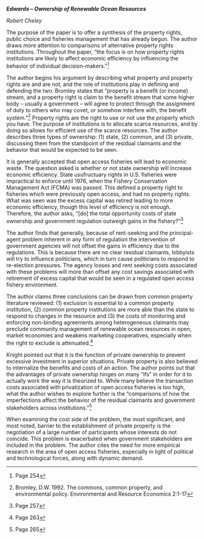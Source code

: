 ***Edwards – Ownership of Renewable Ocean Resources***

*Robert Cheley*

The purpose of the paper is to offer a synthesis of the property rights,
public choice and fisheries management that has already begun. The
author draws more attention to comparisons of alternative property
rights institutions. Throughout the paper, “the focus is on how property
rights institutions are likely to affect economic efficiency by
influencing the behavior of individual decision-makers.”[^1]

The author begins his argument by describing what property and property
rights are and are not, and the role of institutions play in defining
and defending the two. Bromley states that “property is a benefit (or
income) stream, and a property right is claim to the benefit stream that
some higher body – usually a government – will agree to protect through
the assignment of duty to others who may covet, or somehow interfere
with, the benefit system.”[^2] Property rights are the right to use or
not use the property which you have. The purpose of institutions is to
allocate scarce resources, and by doing so allows for efficient use of
the scarce resources. The author describes three types of ownership: (1)
state, (2) common, and (3) private, discussing them from the standpoint
of the residual claimants and the behavior that would be expected to be
seen.

It is generally accepted that open access fisheries will lead to
economic waste. The question asked is whether or not state ownership
will increase economic efficiency. State usufructuary rights in U.S.
fisheries were impractical to enforce until 1976, when the Fishery
Conservation Management Act (FCMA) was passed. This defined a property
right to fisheries which were previously open access, and had no
property rights. What was seen was the excess capital was retired
leading to more economic efficiency, though this level of efficiency is
not enough. Therefore, the author asks, “\[do\] the total opportunity
costs of state ownership and government regulation outweigh gains in the
fishery?”[^3]

The author finds that generally, because of rent-seeking and the
principal-agent problem inherent in any form of regulation the
intervention of government agencies will not offset the gains in
efficiency due to the regulations. This is because there are no clear
residual claimants, lobbyists will try to influence politicians, which
in turn cause politicians to respond to re-election pressures. The
agency losses and rent seeking costs associated with these problems will
more than offset any cost savings associated with retirement of excess
capital that would be seen in a regulated open access fishery
environment.

The author claims three conclusions can be drawn from common property
literature reviewed: (1) exclusion is essential to a common property
institution, (2) common property institutions are more able than the
state to respond to changes in the resource and (3) the costs of
monitoring and enforcing non-binding agreements among heterogeneous
claimants may preclude community management of renewable ocean resources
in open, market economies and weakens marketing cooperatives, especially
when the right to exclude is attenuated.[^4]

Knight pointed out that it is the function of private ownership to
prevent excessive investment in superior situations. Private property is
also believed to internalize the benefits and costs of an action. The
author points out that the advantages of private ownership hinges on
many “ifs” in order for it to actually work the way it is theorized to.
While many believe the transaction costs associated with privatization
of open access fisheries is too high, what the author wishes to explore
further is the “comparisons of how the imperfections affect the behavior
of the residual claimants and government stakeholders across
institutions.”[^5]

When examining the cost side of the problem, the most significant, and
most noted, barrier to the establishment of private property is the
negotiation of a large number of participants whose interests do not
coincide. This problem is exacerbated when government stakeholders are
included in the problem. The author cites the need for more empirical
research in the area of open access fisheries, especially in light of
political and technological forces, along with dynamic demand.

[^1]: Page 254

[^2]: Bromley, D.W. 1992. The commons, common property, and
    environmental policy. Environmental and Resource Economics 2:1-17

[^3]: Page 257

[^4]: Page 263

[^5]: Page 265
